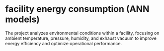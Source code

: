 # facility energy consumption (ANN models)
 The project analyzes environmental conditions within a facility, focusing on ambient temperature, pressure, humidity, and exhaust vacuum to improve energy efficiency and optimize operational performance.
